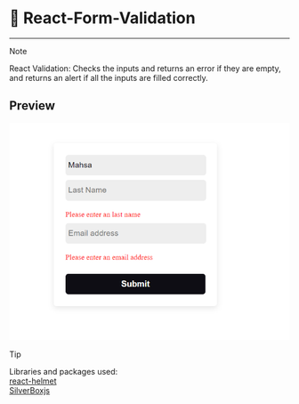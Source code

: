 # 🔗 React-Form-Validation
---
> [!NOTE]
> React Validation: Checks the inputs and returns an error if they are empty, and returns an alert if all the inputs are filled correctly.
## Preview
<img src="public/Captfsdfsfure.PNG">

> [!TIP]
> Libraries and packages used:  <br> [react-helmet](https://www.npmjs.com/package/react-helmet) <br> [SilverBoxjs](https://silverboxjs.ir/)
